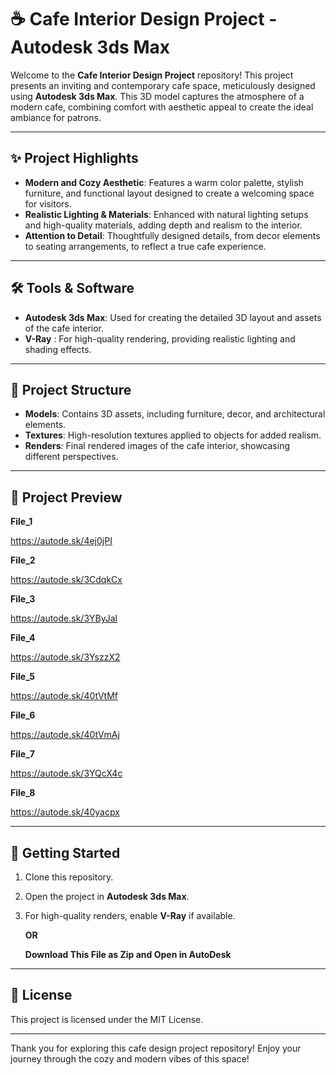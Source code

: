 

# ☕ Cafe Interior Design Project - Autodesk 3ds Max

Welcome to the **Cafe Interior Design Project** repository! This project presents an inviting and contemporary cafe space, meticulously designed using **Autodesk 3ds Max**. This 3D model captures the atmosphere of a modern cafe, combining comfort with aesthetic appeal to create the ideal ambiance for patrons.

---

## ✨ Project Highlights

- **Modern and Cozy Aesthetic**: Features a warm color palette, stylish furniture, and functional layout designed to create a welcoming space for visitors.
- **Realistic Lighting & Materials**: Enhanced with natural lighting setups and high-quality materials, adding depth and realism to the interior.
- **Attention to Detail**: Thoughtfully designed details, from decor elements to seating arrangements, to reflect a true cafe experience.

---

## 🛠 Tools & Software

- **Autodesk 3ds Max**: Used for creating the detailed 3D layout and assets of the cafe interior.
- **V-Ray** : For high-quality rendering, providing realistic lighting and shading effects.

---

## 📁 Project Structure

- **Models**: Contains 3D assets, including furniture, decor, and architectural elements.
- **Textures**: High-resolution textures applied to objects for added realism.
- **Renders**: Final rendered images of the cafe interior, showcasing different perspectives.

---

## 🌆 Project Preview

**File_1**

https://autode.sk/4ej0jPI

**File_2**

https://autode.sk/3CdqkCx

**File_3**

https://autode.sk/3YByJal

**File_4**

https://autode.sk/3YszzX2

**File_5**

https://autode.sk/40tVtMf

**File_6**

https://autode.sk/40tVmAj

**File_7**

https://autode.sk/3YQcX4c

**File_8**

https://autode.sk/40yacpx


---

## 🚀 Getting Started

1. Clone this repository.
2. Open the project in **Autodesk 3ds Max**.
3. For high-quality renders, enable **V-Ray** if available.

   **OR**

   **Download This File as Zip and Open in AutoDesk**

---

## 📜 License

This project is licensed under the MIT License.

---

Thank you for exploring this cafe design project repository! Enjoy your journey through the cozy and modern vibes of this space!

